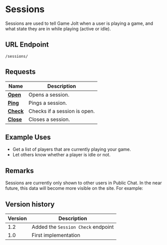 # Sessions

Sessions are used to tell Game Jolt when a user is playing a game, and what state they are in while playing (active or idle).

## URL Endpoint

```
/sessions/
```

## Requests

| Name                                                          | Description                  |
| ------------------------------------------------------------- | ---------------------------- |
| [**Open**](https://gamejolt.com/game-api/doc/sessions/open)   | Opens a session.             |
| [**Ping**](https://gamejolt.com/game-api/doc/sessions/ping)   | Pings a session.             |
| [**Check**](https://gamejolt.com/game-api/doc/sessions/check) | Checks if a session is open. |
| [**Close**](https://gamejolt.com/game-api/doc/sessions/close) | Closes a session.            |

## Example Uses

* Get a list of players that are currently playing your game.
* Let others know whether a player is idle or not.

## Remarks

Sessions are currently only shown to other users in Public Chat. In the near future, this data will become more visible on the site. For example:

## Version history

| Version | Description                        |
| ------- | ---------------------------------- |
| 1.2     | Added the `Session Check` endpoint |
| 1.0     | First implementation               |
